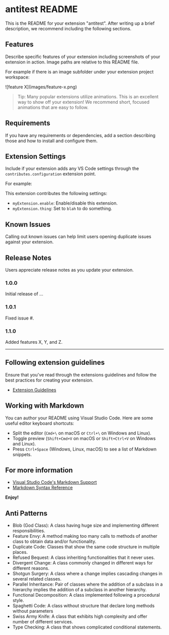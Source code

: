 # antitest README

This is the README for your extension "antitest". After writing up a brief description, we recommend including the following sections.

## Features

Describe specific features of your extension including screenshots of your extension in action. Image paths are relative to this README file.

For example if there is an image subfolder under your extension project workspace:

\!\[feature X\]\(images/feature-x.png\)

> Tip: Many popular extensions utilize animations. This is an excellent way to show off your extension! We recommend short, focused animations that are easy to follow.

## Requirements

If you have any requirements or dependencies, add a section describing those and how to install and configure them.

## Extension Settings

Include if your extension adds any VS Code settings through the `contributes.configuration` extension point.

For example:

This extension contributes the following settings:

* `myExtension.enable`: Enable/disable this extension.
* `myExtension.thing`: Set to `blah` to do something.

## Known Issues

Calling out known issues can help limit users opening duplicate issues against your extension.

## Release Notes

Users appreciate release notes as you update your extension.

### 1.0.0

Initial release of ...

### 1.0.1

Fixed issue #.

### 1.1.0

Added features X, Y, and Z.

---

## Following extension guidelines

Ensure that you've read through the extensions guidelines and follow the best practices for creating your extension.

* [Extension Guidelines](https://code.visualstudio.com/api/references/extension-guidelines)

## Working with Markdown

You can author your README using Visual Studio Code. Here are some useful editor keyboard shortcuts:

* Split the editor (`Cmd+\` on macOS or `Ctrl+\` on Windows and Linux).
* Toggle preview (`Shift+Cmd+V` on macOS or `Shift+Ctrl+V` on Windows and Linux).
* Press `Ctrl+Space` (Windows, Linux, macOS) to see a list of Markdown snippets.

## For more information

* [Visual Studio Code's Markdown Support](http://code.visualstudio.com/docs/languages/markdown)
* [Markdown Syntax Reference](https://help.github.com/articles/markdown-basics/)

**Enjoy!**

## Anti Patterns
* Blob (God Class): A class having huge size and implementing different responsibilities.
* Feature Envy: A method making too many calls to methods of another class to obtain data and/or functionality.
* Duplicate Code: Classes that show the same code structure in multiple places.
* Refused Bequest: A class inheriting functionalities that it never uses.
* Divergent Change: A class commonly changed in different ways for different reasons.
* Shotgun Surgery: A class where a change implies cascading changes in several related classes.
* Parallel Inheritance: Pair of classes where the addition of a subclass in a hierarchy implies the addition of a subclass in another hierarchy.
* Functional Decomposition: A class implemented following a procedural style.
* Spaghetti Code: A class without structure that declare long methods without parameters
* Swiss Army Knife: A class that exhibits high complexity and offer number of different services.
* Type Checking: A class that shows complicated conditional statements.
